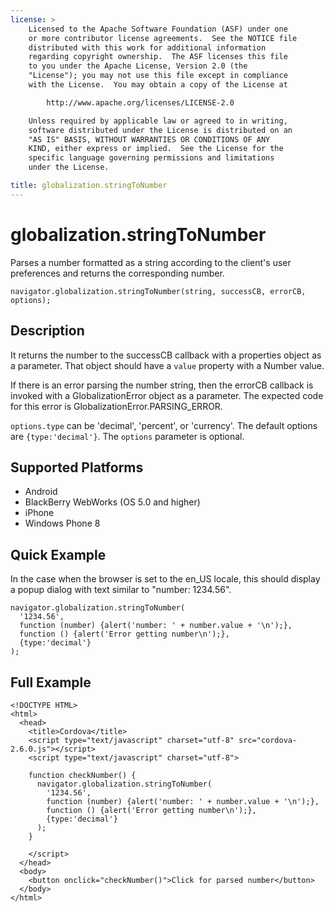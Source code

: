 ```yaml
---
license: >
    Licensed to the Apache Software Foundation (ASF) under one
    or more contributor license agreements.  See the NOTICE file
    distributed with this work for additional information
    regarding copyright ownership.  The ASF licenses this file
    to you under the Apache License, Version 2.0 (the
    "License"); you may not use this file except in compliance
    with the License.  You may obtain a copy of the License at

        http://www.apache.org/licenses/LICENSE-2.0

    Unless required by applicable law or agreed to in writing,
    software distributed under the License is distributed on an
    "AS IS" BASIS, WITHOUT WARRANTIES OR CONDITIONS OF ANY
    KIND, either express or implied.  See the License for the
    specific language governing permissions and limitations
    under the License.

title: globalization.stringToNumber
---
```


globalization.stringToNumber
===========

Parses a number formatted as a string according to the client's user preferences and returns the corresponding number.

    navigator.globalization.stringToNumber(string, successCB, errorCB, options);
    
Description
-----------

It returns the number to the successCB callback with a properties object as a parameter. That object should have a ``value`` property with a Number value.

If there is an error parsing the number string, then the errorCB callback is invoked with a GlobalizationError object as a parameter. The expected code for this error is GlobalizationError.PARSING\_ERROR.

`options.type` can be 'decimal', 'percent', or 'currency'.
The default options are `{type:'decimal'}`. The `options` parameter is optional.


Supported Platforms
-------------------

- Android
- BlackBerry WebWorks (OS 5.0 and higher)
- iPhone
- Windows Phone 8

Quick Example
-------------

In the case when the browser is set to the en\_US locale, this should display a popup dialog with text similar to "number: 1234.56".

    navigator.globalization.stringToNumber(
      '1234.56',
      function (number) {alert('number: ' + number.value + '\n');},
      function () {alert('Error getting number\n');},
      {type:'decimal'}
    );


Full Example
------------

    <!DOCTYPE HTML>
    <html>
      <head>
        <title>Cordova</title>
        <script type="text/javascript" charset="utf-8" src="cordova-2.6.0.js"></script>
        <script type="text/javascript" charset="utf-8">
                      
        function checkNumber() {
          navigator.globalization.stringToNumber(
            '1234.56',
            function (number) {alert('number: ' + number.value + '\n');},
            function () {alert('Error getting number\n');},
            {type:'decimal'}
          );
        }
                                        
        </script>
      </head>
      <body>
        <button onclick="checkNumber()">Click for parsed number</button>
      </body>
    </html>


